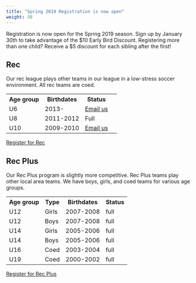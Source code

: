 ```yaml
---
title: "Spring 2019 Registration is now open"
weight: 30
---
```


Registration is now open for the Spring 2019 season.  Sign up by
January 30th to take advantage of the $10 Early Bird Discount.
Registering more than one child?  Receive a $5 discount for each
sibling after the first!<!--more-->

## Rec

Our rec league plays other teams in our league in a low-stress soccer
environment.  All rec teams are coed.

<table class="table" style="width: auto !important">
  <tr>
    <th>Age group</th>
    <th>Birthdates</th>
    <th>Status</th>
  </th>
  <tr>
    <td>U6</td>
    <td>2013-</td>
    <td><a href="mailto:webmaster@northsidesoccer.com">Email us</a><td>
  </tr>
  <tr>
    <td>U8</td>
    <td>2011-2012</td>
    <td>Full</td>
  </tr>
  <tr>
    <td>U10</td>
    <td>2009-2010</td>
    <td><a href="mailto:webmaster@northsidesoccer.com">Email us</a><td>
  </tr>
</table>

<a class="btn btn-primary" href="http://www.gotsport.com/asp/application/reg/?ProgramID=75168&Type=PLAYER">Register for Rec</a>

## Rec Plus

Our Rec Plus program is slightly more competitive.  Rec Plus teams
play other local area teams.  We have boys, girls, and coed teams for
various age groups.

<table class="table" style="width: auto !important">
  <tr>
    <th>Age group</th>
    <th>Type</th>
    <th>Birthdates</th>
    <th>Status</th>
  </th>
  <tr>
    <td>U12</td>
    <td>Girls</td>
    <td>2007-2008</td>
    <td>full</td>
  </tr>
  <tr>
    <td>U12</td>
    <td>Boys</td>
    <td>2007-2008</td>
    <td>full</td>
  </tr>
  <tr>
    <td>U14</td>
    <td>Girls</td>
    <td>2005-2006</td>
    <td>full</td>
  </tr>
  <tr>
    <td>U14</td>
    <td>Boys</td>
    <td>2005-2006</td>
    <td>full</td>
  </tr>
  <tr>
    <td>U16</td>
    <td>Coed</td>
    <td>2003-2004</td>
    <td>full</td>
  </tr>
  <tr>
    <td>U19</td>
    <td>Coed</td>
    <td>2000-2002</td>
    <td>full</td>
  </tr>
</table>

<a class="btn btn-primary" href="http://www.gotsport.com/asp/application/reg/?ProgramID=75167&Type=PLAYER">Register for Rec Plus</a>
